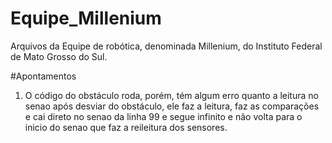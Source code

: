 # Equipe_Millenium
Arquivos da Equipe de robótica, denominada Millenium, do Instituto Federal de Mato Grosso do Sul.

#Apontamentos
1. O código do obstáculo roda, porém, tém algum erro quanto a leitura no senao após desviar do obstáculo, ele faz a leitura, faz as comparações e cai direto no senao da linha 99
e segue infinito e não volta para o inicio do senao que faz a reileitura dos sensores.
